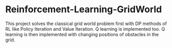 # Reinforcement-Learning-GridWorld

This project solves the classical grid world problem first with DP methods of RL like Policy Iteration and Value Iteration. Q learning is implemented too. Q learning is then implemented with changing positions of obstacles in the grid.
